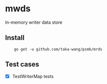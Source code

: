 # mwds

In-memory writer data store

## Install

```
    go get -u github.com/taka-wang/psmb/mrds
```

## Test cases

- [x] TestWriterMap tests